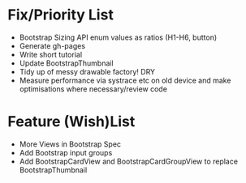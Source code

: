 Fix/Priority List
=============

* Bootstrap Sizing API enum values as ratios (H1-H6, button)
* Generate gh-pages
* Write short tutorial
* Update BootstrapThumbnail
* Tidy up of messy drawable factory! DRY
* Measure performance via systrace etc on old device and make optimisations where necessary/review code

Feature (Wish)List
=============
* More Views in Bootstrap Spec
* Add Bootstrap input groups
* Add BootstrapCardView and BootstrapCardGroupView to replace BootstrapThumbnail
